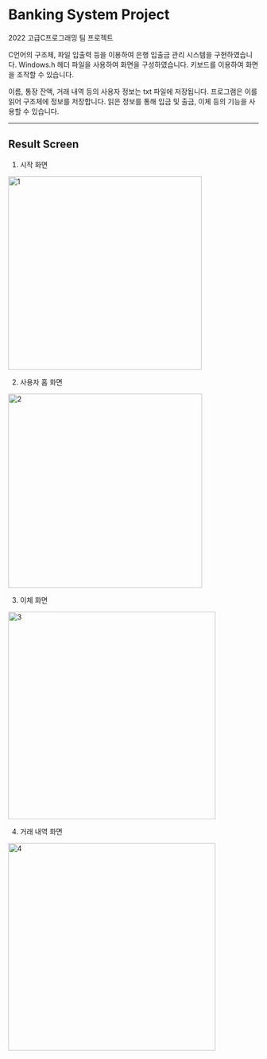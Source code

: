 # Banking System Project
2022 고급C프로그래밍 팀 프로젝트

C언어의 구조체, 파일 입출력 등을 이용하여 은행 입출금 관리 시스템을 구현하였습니다. Windows.h 헤더 파일을 사용하여 화면을 구성하였습니다. 키보드를 이용하여 화면을 조작할 수 있습니다.

이름, 통장 잔액, 거래 내역 등의 사용자 정보는 txt 파일에 저장됩니다. 프로그램은 이를 읽어 구조체에 정보를 저장합니다. 읽은 정보를 통해 입금 및 출금, 이체 등의 기능을 사용할 수 있습니다.

***
## Result Screen
1. 시작 화면
<img width="389" alt="1" src="https://github.com/Choco-Coding/BankingSystemProject/assets/117694927/a0566e05-ca3b-47c5-a812-ac9f8af15edd">

2. 사용자 홈 화면
<img width="390" alt="2" src="https://github.com/Choco-Coding/BankingSystemProject/assets/117694927/5af1abe4-f41f-4888-bfe2-ea43f4828051">

3. 이체 화면
<img width="417" alt="3" src="https://github.com/Choco-Coding/BankingSystemProject/assets/117694927/ec3567a5-43d8-4bc4-b1e7-b0e722d878c3">

4. 거래 내역 화면
<img width="417" alt="4" src="https://github.com/Choco-Coding/BankingSystemProject/assets/117694927/068eab42-84ee-49a3-877f-022bad7c11fe">
